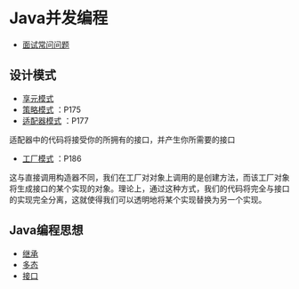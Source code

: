 # Java并发编程

- [面试常问问题](./Java并发面试.md)  

## 设计模式

- [享元模式](https://baijiahao.baidu.com/s?id=1639843210271222415&wfr=spider&for=pc)
- [策略模式](https://www.cnblogs.com/cxydczzl/p/9583060.html) ：P175
- [适配器模式]() ：P177


适配器中的代码将接受你的所拥有的接口，并产生你所需要的接口


- [工厂模式]() ：P186

这与直接调用构造器不同，我们在工厂对对象上调用的是创建方法，而该工厂对象将生成接口的某个实现的对象。理论上，通过这种方式，我们的代码将完全与接口的实现完全分离，这就使得我们可以透明地将某个实现替换为另一个实现。


## Java编程思想

- [继承](./ThinkingInJava/继承.md)
- [多态](./ThinkingInJava/多态.md)
- [接口](./ThinkingInJava/接口)
